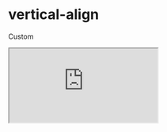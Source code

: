 ---
---

# vertical-align

Custom

<div class="iframe_code"><iframe src="https://lstyle.larico.net/dist/vertical-align.css" allowfullscreen></iframe></div>
